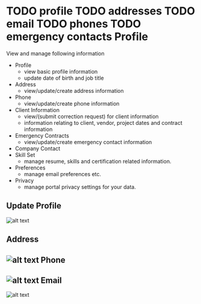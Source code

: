 TODO profile
TODO addresses
TODO email
TODO phones
TODO emergency contacts
Profile
=========
View and manage following information

- Profile
    - view basic profile information
    - update date of birth and job title
- Address
    - view/update/create address information
- Phone
    - view/update/create phone information
- Client Information
    - view/(submit correction request) for  client information
    - information relating to client, vendor, project dates and contract information
- Emergency Contracts
    - view/update/create emergency contact information
- Company Contact
- Skill Set
    - manage resume, skills and certification related information.
- Preferences
    - manage email preferences etc.
- Privacy
    - manage portal privacy settings for your data.

Update Profile
----
![alt text](../../images/update-profile.png "Update Profile")

Address
----
![alt text](../../images/addess_profile.png "Update Profile")
Phone
----
![alt text](../../images/phone_profile.png "Update Profile")
Email
----
![alt text](../../images/email_profile.png "Update Profile")